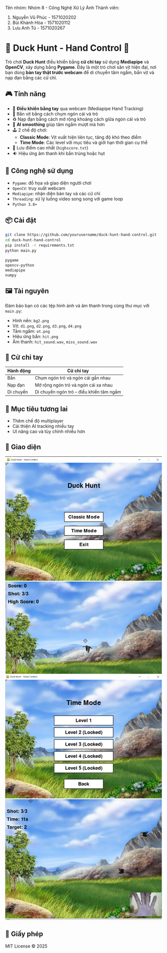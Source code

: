 Tên nhóm: Nhóm 8 - Công Nghệ Xử Lý Ảnh
Thành viên:
1. Nguyễn Vũ Phúc - 1571020202
2. Bùi Khánh Hòa - 1571020112
3. Lưu Anh Tú - 1571020267
# 🦆 Duck Hunt - Hand Control 🎯

Trò chơi **Duck Hunt** điều khiển bằng **cử chỉ tay** sử dụng **Mediapipe** và **OpenCV**, xây dựng bằng **Pygame**. Đây là một trò chơi săn vịt hiện đại, nơi bạn dùng **bàn tay thật trước webcam** để di chuyển tâm ngắm, bắn vịt và nạp đạn bằng các cử chỉ.

## 🎮 Tính năng

- 👋 **Điều khiển bằng tay** qua webcam (Mediapipe Hand Tracking)
- 🔫 Bắn vịt bằng cách chụm ngón cái và trỏ
- ♻️ Nạp đạn bằng cách mở rộng khoảng cách giữa ngón cái và trỏ
- 🧠 **AI smoothing** giúp tâm ngắm mượt mà hơn
- 🕹️ 2 chế độ chơi:
  - **Classic Mode**: Vịt xuất hiện liên tục, tăng độ khó theo điểm
  - **Time Mode**: Các level với mục tiêu và giới hạn thời gian cụ thể
- 💾 Lưu điểm cao nhất (`highscore.txt`)
- 🔉 Hiệu ứng âm thanh khi bắn trúng hoặc hụt

## 🧰 Công nghệ sử dụng

- `Pygame`: đồ họa và giao diện người chơi
- `OpenCV`: truy xuất webcam
- `Mediapipe`: nhận diện bàn tay và các cử chỉ
- `Threading`: xử lý luồng video song song với game loop
- `Python 3.8+`

## 📦 Cài đặt

```bash
git clone https://github.com/yourusername/duck-hunt-hand-control.git
cd duck-hunt-hand-control
pip install -r requirements.txt
python main.py
```

```
pygame
opencv-python
mediapipe
numpy
```

## 🖼️ Tài nguyên

Đảm bảo bạn có các tệp hình ảnh và âm thanh trong cùng thư mục với `main.py`:

- Hình nền: `bg2.png`
- Vịt: `d1.png`, `d2.png`, `d3.png`, `d4.png`
- Tâm ngắm: `ot.png`
- Hiệu ứng bắn: `hit.png`
- Âm thanh: `hit_sound.wav`, `miss_sound.wav`

## 🧠 Cử chỉ tay

| Hành động     | Cử chỉ tay                                                             |
|--------------|------------------------------------------------------------------------|
| Bắn          | Chụm ngón trỏ và ngón cái gần nhau                                     |
| Nạp đạn       | Mở rộng ngón trỏ và ngón cái xa nhau                                   |
| Di chuyển     | Di chuyển ngón trỏ – điều khiển tâm ngắm                               |

## 🏁 Mục tiêu tương lai

- Thêm chế độ multiplayer
- Cải thiện AI tracking nhiều tay
- UI nâng cao và tùy chỉnh nhiều hơn

## 📸 Giao diện

![alt text](anhGiaoDien/meNu1.png)
![alt text](anhGiaoDien/classicMode.png)
![alt text](anhGiaoDien/menu2.png)
![alt text](anhGiaoDien/timeMode.png)

## 📜 Giấy phép

MIT License © 2025
